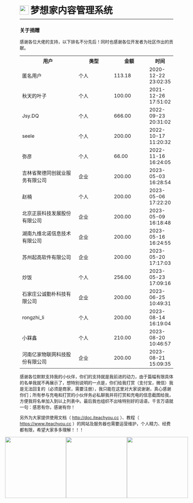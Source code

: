 <div style="display: flex;">
	<img src="https://oss.iteachyou.cc/logo.png" height="30" />
	<div style="margin-left: 5px; font-size: 30px; line-height: 30px; font-weight: bold;">梦想家内容管理系统</div>
</div>

----------
### 关于捐赠
感谢各位大佬的支持，以下排名不分先后！同时也感谢各位开发者为社区作出的贡献。

<table style="width: 100%; border-collapse: collapse;">
	<tr>
		<th width="50%">用户</th>
        <th style="min-width: 100px;">类型</th>
		<th style="min-width: 100px;">金额</th>
		<th width="200">时间</th>
	</tr>
    <tr>
		<td>匿名用户</td>
        <td>个人</td>
		<td>113.18</td>
		<td>2020-12-22 23:02:35</td>
	</tr>
	<tr>
		<td>秋天的叶子</td>
        <td>个人</td>
		<td>100.00</td>
		<td>2021-12-26 17:51:02</td>
	</tr>
    <tr>
		<td>Jsy.DQ</td>
        <td>个人</td>
		<td>666.00</td>
		<td>2022-09-23 20:31:02</td>
	</tr>
    <tr>
		<td>seele</td>
        <td>个人</td>
		<td>200.00</td>
		<td>2022-10-17 11:20:32</td>
	</tr>
    <tr>
		<td>弥彦</td>
        <td>个人</td>
		<td>66.00</td>
		<td>2022-11-16 16:24:05</td>
	</tr>
    <tr>
		<td>吉林省聚德同创就业服务有限公司</td>
		<td>企业</td>
		<td>200.00</td>
		<td>2023-05-03 16:28:54</td>
	</tr>
    <tr>
		<td>赵楠</td>
		<td>个人</td>
		<td>200.00</td>
		<td>2023-05-06 17:22:20</td>
	</tr>
    <tr>
		<td>北京正辰科技发展股份有限公司</td>
		<td>企业</td>
		<td>200.00</td>
		<td>2023-05-09 16:18:48</td>
	</tr>
    <tr>
		<td>湖南九维北诺信息技术有限公司</td>
		<td>企业</td>
		<td>200.00</td>
		<td>2023-05-16 16:24:55</td>
	</tr>
    <tr>
		<td>苏州起高软件有限公司</td>
		<td>企业</td>
		<td>200.00</td>
		<td>2023-05-20 17:17:03</td>
	</tr>
    <tr>
		<td>炒饭</td>
		<td>个人</td>
		<td>256.00</td>
		<td>2023-05-23 17:09:16</td>
	</tr>
    <tr>
		<td>石家庄公诚勤朴科技有限公司</td>
		<td>企业</td>
		<td>200.00</td>
		<td>2023-06-25 10:49:31</td>
	</tr>
    <tr>
		<td>rongzhi_li</td>
		<td>个人</td>
		<td>200.00</td>
		<td>2023-08-14 16:19:04</td>
	</tr>
    <tr>
		<td>小槑鑫</td>
		<td>个人</td>
		<td>210.00</td>
		<td>2023-08-20 10:46:57</td>
	</tr>
    <tr>
		<td>河南亿家物联网科技股份有限公司</td>
		<td>企业</td>
		<td>200.00</td>
		<td>2023-08-21 15:09:35</td>
	</tr>
</table>

感谢各位默默支持我的小伙伴，你们的支持就是我前进的动力，由于篇幅有限具体的名单我就不再展示了，想特别说明的一点是，你们给我打赏（支付宝，微信）我是无法回复的（必须是商家，需要注册），我只能在这里对大家说谢谢，真心感谢你们；所有参与充电和打赏的小伙伴务必私聊我并将打赏和充电的信息截图给我，方便我将名单加入到以上列表中。最后我也组织不出啥特别好的话语，千言万语就一句：感恩有你，感谢有你！

另外为大家提供使用文档（ http://doc.iteachyou.cc ）、教程（ https://www.iteachyou.cc ）的网站及服务器也需要运营维护，个人精力、经费都有限，希望大家多多理解！！！<center>
<div style="display: flex; justify-content: center;">
    <img src="https://oss.iteachyou.cc/20201201174329.png" width="200" />
    <img src="https://oss.iteachyou.cc/20201201174339.jpg" width="200" />
    <img src="https://oss.iteachyou.cc/20230327163517.jpg" width="200" />
</div>
